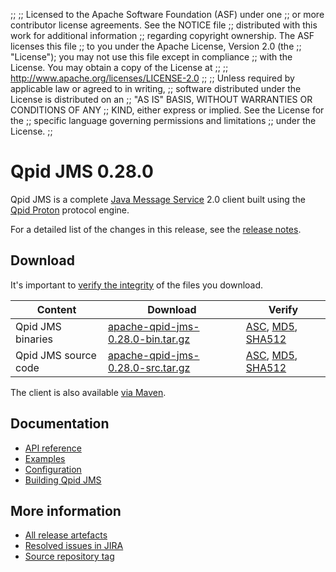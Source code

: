 ;;
;; Licensed to the Apache Software Foundation (ASF) under one
;; or more contributor license agreements.  See the NOTICE file
;; distributed with this work for additional information
;; regarding copyright ownership.  The ASF licenses this file
;; to you under the Apache License, Version 2.0 (the
;; "License"); you may not use this file except in compliance
;; with the License.  You may obtain a copy of the License at
;;
;;   http://www.apache.org/licenses/LICENSE-2.0
;;
;; Unless required by applicable law or agreed to in writing,
;; software distributed under the License is distributed on an
;; "AS IS" BASIS, WITHOUT WARRANTIES OR CONDITIONS OF ANY
;; KIND, either express or implied.  See the License for the
;; specific language governing permissions and limitations
;; under the License.
;;

# Qpid JMS 0.28.0

Qpid JMS is a complete [Java Message Service][jms] 2.0 client built
using the [Qpid Proton]({{site_url}}/proton/index.html) protocol engine.

For a detailed list of the changes in this release, see the [release
notes](release-notes.html).

[jms]: http://en.wikipedia.org/wiki/Java_Message_Service

## Download

It's important to [verify the
integrity]({{site_url}}/download.html#verify-what-you-download) of the
files you download.

| Content | Download | Verify |
|---------|----------|--------|
| Qpid JMS binaries | [apache-qpid-jms-0.28.0-bin.tar.gz](http://archive.apache.org/dist/qpid/jms/0.28.0/apache-qpid-jms-0.28.0-bin.tar.gz) | [ASC](http://archive.apache.org/dist/qpid/jms/0.28.0/apache-qpid-jms-0.28.0-bin.tar.gz.asc), [MD5](http://archive.apache.org/dist/qpid/jms/0.28.0/apache-qpid-jms-0.28.0-bin.tar.gz.md5), [SHA512](http://archive.apache.org/dist/qpid/jms/0.28.0/apache-qpid-jms-0.28.0-bin.tar.gz.sha512) |
| Qpid JMS source code | [apache-qpid-jms-0.28.0-src.tar.gz](http://archive.apache.org/dist/qpid/jms/0.28.0/apache-qpid-jms-0.28.0-src.tar.gz) | [ASC](http://archive.apache.org/dist/qpid/jms/0.28.0/apache-qpid-jms-0.28.0-src.tar.gz.asc), [MD5](http://archive.apache.org/dist/qpid/jms/0.28.0/apache-qpid-jms-0.28.0-src.tar.gz.md5), [SHA512](http://archive.apache.org/dist/qpid/jms/0.28.0/apache-qpid-jms-0.28.0-src.tar.gz.sha512) |

The client is also available [via Maven]({{site_url}}/maven.html).

## Documentation


<div class="two-column" markdown="1">

 - [API reference](http://docs.oracle.com/javaee/7/api/javax/jms/package-summary.html)
 - [Examples](https://github.com/apache/qpid-jms/tree/0.28.0/qpid-jms-examples)
 - [Configuration](docs/index.html)
 - [Building Qpid JMS](building.html)

</div>


## More information

 - [All release artefacts](http://archive.apache.org/dist/qpid/jms/0.28.0)
 - [Resolved issues in JIRA](https://issues.apache.org/jira/issues/?jql=project+%3D+QPIDJMS+AND+fixVersion+%3D+%270.28.0%27+AND+resolution+%3D+%27fixed%27+ORDER+BY+priority+DESC)
 - [Source repository tag](https://git-wip-us.apache.org/repos/asf/qpid-jms.git/tree/refs/tags/0.28.0)

<script type="text/javascript">
  _deferredFunctions.push(function() {
      if ("0.28.0" === "{{current_jms_release}}") {
          _modifyCurrentReleaseLinks();
      }
  });
</script>
